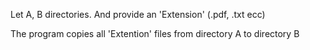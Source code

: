 Let A, B directories.
And provide an 'Extension' (.pdf, .txt ecc)

The program copies all 'Extention' files from directory A to directory B
